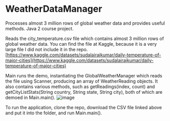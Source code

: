 # WeatherDataManager
Processes almost 3 million rows of global weather data and provides useful methods. Java 2 course project.

Reads the city_temperature.csv file which contains almost 3 million rows of global weather data. You can find the file at Kaggle, because it is a very large file I did not include it in the repo.
[https://www.kaggle.com/datasets/sudalairajkumar/daily-temperature-of-major-cities](https://www.kaggle.com/datasets/sudalairajkumar/daily-temperature-of-major-cities)

Main runs the demo, instantiating the GlobalWeatherManager which reads the file using Scanner, producing an array of WeatherReading objects. It also contains various methods, such as getReadings(index, count) and getCityListStats(String country, String state, String city), both of which are demoed in Main.main().
![image](https://github.com/user-attachments/assets/86cda362-cf49-4a19-916d-1796ebd03755)

To run the application, clone the repo, download the CSV file linked above and put it into the folder, and run Main.main().

